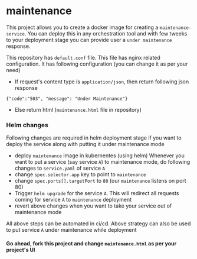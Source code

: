 # maintenance
This project allows you to create a docker image for creating a `maintenance-service`. You can deploy this in any orchestration tool and with few tweeks to your deployment stage you can provide user a `under maintenance` response.

This repository has `default.conf` file. This file has nginx related configuration.
It has following configuration (you can change it as per your need)
- If request's content type is `application/json`, then return following json response
```
{"code":"503", "message": "Under Maintenance"}
```
-    Else return html (`maintenance.html` file in repository)

### Helm changes
Following changes are required in helm deployment stage if you want to deploy the service along with putting it under maintenance mode
- deploy `maintenance` image in kubernentes (using helm)
Whenever you want to put a service (say service `A`) to maintenance mode, do following changes to `service.yaml` of service `A`
- change `spec.selector.app` key to point to `maintenance`
- change `spec.ports[].targetPort` to `80` (our `maintenance` listens on port 80)
- Trigger `helm upgrade` for the service `A`. This will redirect all requests coming for service `A` to `maintenance` deployment
- revert above changes when you want to take your service out of maintenance mode

All above steps can be automated in ci/cd. Above strategy can also be used to put service `A` under maintenance while deployment

#### Go ahead, fork this project and change `maintenance.html` as per your project's UI
